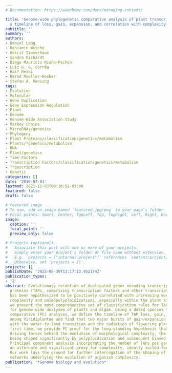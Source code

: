 ```yaml
---
# Documentation: https://wowchemy.com/docs/managing-content/

title: 'Genome-wide phylogenetic comparative analysis of plant transcriptional regulation:
  a timeline of loss, gain, expansion, and correlation with complexity.'
subtitle: ''
summary: ''
authors:
- Daniel Lang
- Benjamin Weiche
- Gerrit Timmerhaus
- Sandra Richardt
- Diego Mauricio Riaño-Pachón
- Luiz G. G. Corrêa
- Ralf Reski
- Bernd Mueller-Roeber
- Stefan A. Rensing
tags:
- Evolution
- Molecular
- Gene Duplication
- Gene Expression Regulation
- Plant
- Genome
- Genome-Wide Association Study
- Markov Chains
- MicroRNAs/genetics
- Phylogeny
- Plant Proteins/classification/genetics/metabolism
- Plants/*genetics/metabolism
- RNA
- Plant/genetics
- Time Factors
- Transcription Factors/classification/genetics/metabolism
- Transcription
- Genetic
categories: []
date: '2010-07-01'
lastmod: 2021-11-03T00:16:52-03:00
featured: false
draft: false

# Featured image
# To use, add an image named `featured.jpg/png` to your page's folder.
# Focal points: Smart, Center, TopLeft, Top, TopRight, Left, Right, BottomLeft, Bottom, BottomRight.
image:
  caption: ''
  focal_point: ''
  preview_only: false

# Projects (optional).
#   Associate this post with one or more of your projects.
#   Simply enter your project's folder or file name without extension.
#   E.g. `projects = ["internal-project"]` references `content/project/deep-learning/index.md`.
#   Otherwise, set `projects = []`.
projects: []
publishDate: '2022-08-30T13:17:13.952174Z'
publication_types:
- '2'
abstract: Evolutionary retention of duplicated genes encoding transcription-associated
  proteins (TAPs, comprising transcription factors and other transcriptional regulators)
  has been hypothesized to be positively correlated with increasing morphological
  complexity and paleopolyploidizations, especially within the plant kingdom. Here,
  we present the most comprehensive set of classification rules for TAPs and its application
  for genome-wide analyses of plants and algae. Using a dated species tree and phylogenetic
  comparative (PC) analyses, we define the timeline of TAP loss, gain, and expansion
  among Viridiplantae and find that two major bursts of gain/expansion occurred, coinciding
  with the water-to-land transition and the radiation of flowering plants. For the
  first time, we provide PC proof for the long-standing hypothesis that TAPs are major
  driving forces behind the evolution of morphological complexity, the latter in Plantae
  being shaped significantly by polyploidization and subsequent biased paleolog retention.
  Principal component analysis incorporating the number of TAPs per genome provides
  an alternate and significant proxy for complexity, ideally suited for PC genomics.
  Our work lays the ground for further interrogation of the shaping of gene regulatory
  networks underlying the evolution of organism complexity.
publication: '*Genome biology and evolution*'
---
```

